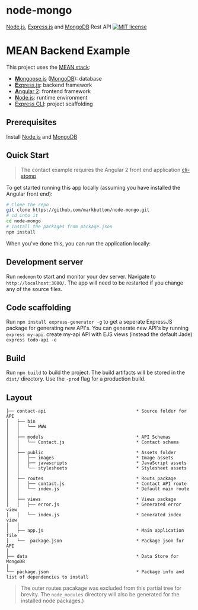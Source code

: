 # node-mongo
[Node.js](https://github.com/nodejs/node), [Express.js](https://github.com/expressjs/express) and [MongoDB](https://github.com/mongodb/mongo) Rest API [![MIT license](http://img.shields.io/badge/license-MIT-lightgrey.svg)](http://opensource.org/licenses/MIT)

# MEAN Backend Example

This project uses the [MEAN stack](https://en.wikipedia.org/wiki/MEAN_(software_bundle)):
* [**M**ongoose.js](http://www.mongoosejs.com) ([MongoDB](https://www.mongodb.com)): database
* [**E**xpress.js](http://expressjs.com): backend framework
* [**A**ngular 2](https://angular.io): frontend framework
* [**N**ode.js](https://nodejs.org): runtime environment
* [Express CLI](https://expressjs.com/en/starter/generator.html): project scaffolding

## Prerequisites
Install [Node.js](https://nodejs.org) and [MongoDB](https://www.mongodb.com)

## Quick Start 
 
> The contact example requires the Angular 2 front end application [cli-stomp](https://github.com/markbutton/cli_stomp)

To get started running this app locally (assuming you have installed the Angular front end):

```bash
# Clone the repo
git clone https://github.com/markbutton/node-mongo.git
# cd into it
cd node-mongo
# Install the packages from package.json
npm install
```

When you've done this, you can run the application locally:

## Development server
Run `nodemon` to start and monitor your dev server. Navigate to `http://localhost:3000/`. 
The app will need to be restarted if you change any of the source files.

## Code scaffolding

Run `npm install express-generator -g` to get a seperate ExpressJS package for generating new API's.
You can generate new API's by running `express my-api`. create my-api API with EJS views (instead the default Jade)
`express todo-api -e`

## Build

Run `npm build` to build the project. The build artifacts will be stored in the `dist/` directory. Use the `-prod` flag for a production build.

## Layout

```
├── contact-api                                  * Source folder for API
│   ├── bin                                      
│   │   └── WWW                                  
│   │
│   ├── models                                   * API Schemas
│   │   └── Contact.js                           * Contact schema
│   │
│   ├── public                                   * Assets folder
│   │   ├── images                               * Image assets
│   │   ├── javascripts                          * JavaScript assets
│   │   └── stylesheets                          * Stylesheet assets
│   │
│   ├── routes                                   * Routs package
│   │   ├── contact.js                           * Contact API route
│   │   └── index.js                             * Default main route
│   │
│   ├── views                                    * Views package
│   │   ├── error.js                             * Generated error view
│   │   └── index.js                             * Generated index view
│   │
│   ├── app.js                                   * Main application file
│   └──  package.json                            * Package json for API 
│
├── data                                         * Data Store for MongoDB
│
└── package.json                                 * Package info and list of dependencies to install
```

> The outer routes pacakage was excluded from this partial tree for brevity. The `node_modules` 
directory will also be generated for the installed node packages.)
